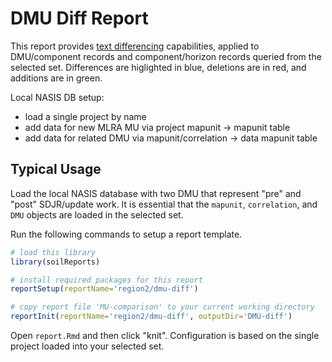 # DMU Diff Report
This report provides [text differencing](https://en.wikipedia.org/wiki/Diff_utility) capabilities, applied to DMU/component records and component/horizon records queried from the selected set. Differences are higlighted in blue, deletions are in red, and additions are in green.

Local NASIS DB setup: 
   * load a single project by name
   * add data for new MLRA MU via project mapunit -> mapunit table
   * add data for related DMU via mapunit/correlation -> data mapunit table

## Typical Usage
Load the local NASIS database with two DMU that represent "pre" and "post" SDJR/update work. It is essential that the `mapunit`, `correlation`, and `DMU` objects are loaded in the selected set.

Run the following commands to setup a report template.
```r
# load this library
library(soilReports)

# install required packages for this report
reportSetup(reportName='region2/dmu-diff')

# copy report file 'MU-comparison' to your current working directory
reportInit(reportName='region2/dmu-diff', outputDir='DMU-diff')
```

Open `report.Rmd` and then click "knit". Configuration is based on the single project loaded into your selected set.
